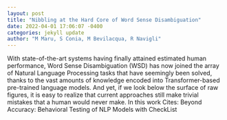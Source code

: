```yaml
--- 
layout: post 
title: "Nibbling at the Hard Core of Word Sense Disambiguation" 
date: 2022-04-01 17:06:07 -0400 
categories: jekyll update 
author: "M Maru, S Conia, M Bevilacqua, R Navigli" 
--- 
```

With state-of-the-art systems having finally attained estimated human performance, Word Sense Disambiguation (WSD) has now joined the array of Natural Language Processing tasks that have seemingly been solved, thanks to the vast amounts of knowledge encoded into Transformer-based pre-trained language models. And yet, if we look below the surface of raw figures, it is easy to realize that current approaches still make trivial mistakes that a human would never make. In this work Cites: Beyond Accuracy: Behavioral Testing of NLP Models with CheckList